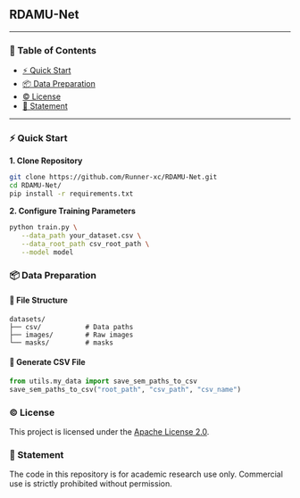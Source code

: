 ## RDAMU-Net
---

### 📖 Table of Contents
- [⚡ Quick Start](#-quick-start)
- [📦 Data Preparation](#-data-preparation)
- [©️ License](#️-license)
- [📕 Statement](#-statement)

---

### ⚡ Quick Start
**1. Clone Repository**
```bash
git clone https://github.com/Runner-xc/RDAMU-Net.git
cd RDAMU-Net/
pip install -r requirements.txt
```

**2. Configure Training Parameters**
```bash
python train.py \
   --data_path your_dataset.csv \
   --data_root_path csv_root_path \
   --model model 
   ```

### 📦 Data Preparation
#### 📂 File Structure
```text
datasets/
├── csv/           # Data paths
├── images/        # Raw images 
└── masks/         # masks
```

#### 🔄 Generate CSV File
```python
from utils.my_data import save_sem_paths_to_csv
save_sem_paths_to_csv("root_path", "csv_path", "csv_name")
```

### ©️ License
This project is licensed under the [Apache License 2.0](./LICENSE).

### 📕 Statement
The code in this repository is for academic research use only. Commercial use is strictly prohibited without permission.
